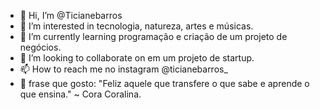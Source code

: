 - 👋 Hi, I’m @Ticianebarros
- 👀 I’m interested in tecnologia, natureza, artes e músicas.
- 🌱 I’m currently learning programação e criação de um projeto de negócios.
- 💞️ I’m looking to collaborate on em um projeto de startup.
- 📫 How to reach me no instagram @ticianebarros_
- 📖 frase que gosto: "Feliz aquele que transfere o que sabe e aprende o que ensina." ~ Cora Coralina.
<!---
Ticianebarros/Ticianebarros is a ✨ special ✨ repository because its `README.md` (this file) appears on your GitHub profile.
You can click the Preview link to take a look at your changes.
--->
